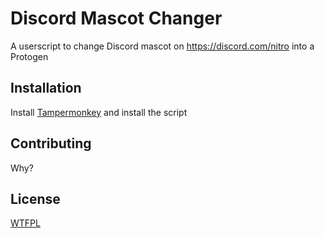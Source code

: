 # Discord Mascot Changer

A userscript to change Discord mascot on https://discord.com/nitro into a Protogen

## Installation

Install [Tampermonkey](https://www.tampermonkey.net/) and install the script

## Contributing

Why?

## License

[WTFPL](http://www.wtfpl.net/about/)
